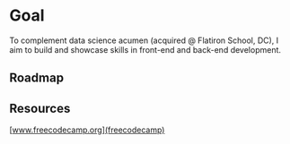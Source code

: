 # Goal

To complement data science acumen (acquired @ Flatiron School, DC), I aim to build and showcase skills in front-end and back-end development. 


## Roadmap

## Resources

[www.freecodecamp.org](freecodecamp)



